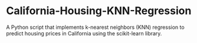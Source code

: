 # California-Housing-KNN-Regression
A Python script that implements k-nearest neighbors (KNN) regression to predict housing prices in California using the scikit-learn library.
